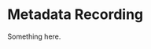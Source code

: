 [title]: # (Metadata Recording)
[tags]: # (XXX)
[priority]: # (5249)
# Metadata Recording
Something here.
